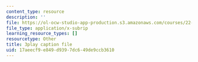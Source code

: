 ```yaml
---
content_type: resource
description: ''
file: https://ol-ocw-studio-app-production.s3.amazonaws.com/courses/22-15-essential-numerical-methods-fall-2014/17aeecf9e849d9397dc649de9ccb3610_LhPZwdhutgU.srt
file_type: application/x-subrip
learning_resource_types: []
resourcetype: Other
title: 3play caption file
uid: 17aeecf9-e849-d939-7dc6-49de9ccb3610
---
```

